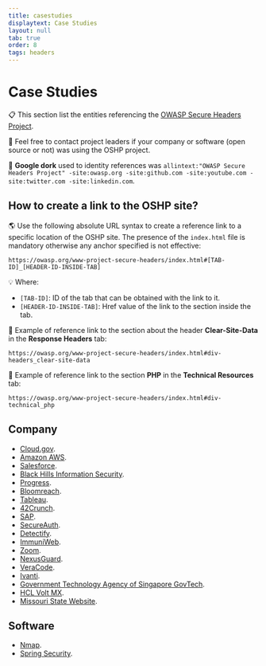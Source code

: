 ```yaml
---
title: casestudies
displaytext: Case Studies
layout: null
tab: true
order: 8
tags: headers
---
```


# Case Studies

📋 This section list the entities referencing the [OWASP Secure Headers Project](https://owasp.org/www-project-secure-headers/).

📩 Feel free to contact project leaders if your company or software (open source or not) was using the OSHP project.

🔎 **Google dork** used to identity references was `allintext:"OWASP Secure Headers Project" -site:owasp.org -site:github.com -site:youtube.com -site:twitter.com -site:linkedin.com`.

## How to create a link to the OSHP site?

🌎 Use the following absolute URL syntax to create a reference link to a specific location of the OSHP site. The presence of the `index.html` file is mandatory otherwise any anchor specified is not effective:

```text
https://owasp.org/www-project-secure-headers/index.html#[TAB-ID]_[HEADER-ID-INSIDE-TAB]
```

💡 Where:

* `[TAB-ID]`: ID of the tab that can be obtained with the link to it.
* `[HEADER-ID-INSIDE-TAB]`: Href value of the link to the section inside the tab.

👀 Example of reference link to the section about the header **Clear-Site-Data** in the **Response Headers** tab:

```text
https://owasp.org/www-project-secure-headers/index.html#div-headers_clear-site-data
```

👀 Example of reference link to the section **PHP** in the **Technical Resources** tab:

```text
https://owasp.org/www-project-secure-headers/index.html#div-technical_php
```

## Company

* [Cloud.gov](https://cloud.gov/docs/management/headers/).
* [Amazon AWS](https://docs.aws.amazon.com/whitepapers/latest/secure-content-delivery-amazon-cloudfront/improving-security-by-enabling-security-specific-headers.html).
* [Salesforce](https://help.salesforce.com/s/articleView?language=en_US&id=cc.b2c_declarative_security_via_http_headers.htm&type=5).
* [Black Hills Information Security](https://www.blackhillsinfosec.com/fixing-content-security-policies-with-cloudflare-workers/).
* [Progress](https://www.progress.com/documentation/sitefinity-cms/110/predefined-security-headers-in-http-response).
* [Bloomreach](https://documentation.bloomreach.com/14/library/concepts/security/configure-security-response-headers.html).
* [Tableau](https://help.tableau.com/current/server-linux/en-us/security_http_headers.htm).
* [42Crunch](https://docs.42crunch.com/latest/content/extras/protection_security_headers.htm).
* [SAP](https://help.sap.com/docs/SAP_UPSCALE_COMMERCE/4620dd88ff9047c89ffb7fa897207a46/30af09ca9e394505a85661fa530d1263.html).
* [SecureAuth](https://docs.secureauth.com/2104/en/identity-platform-http-security-header-best-practices.html).
* [Detectify](https://support.detectify.com/support/solutions/articles/48001048949-https-stripping).
* [ImmuniWeb](https://www.immuniweb.com/websec/about).
* [Zoom](https://developers.zoom.us/docs/zoom-apps/security/owasp/).
* [NexusGuard](https://blog.nexusguard.com/hardening-web-applications-using-secure-http-headers).
* [VeraCode](https://docs.veracode.com/r/enable-security-headers).
* [Ivanti](https://forums.ivanti.com/s/article/HTTP-Security-Headers-X-Frame-Options-X-XSS-Protection-X-Content-Type-Options).
* [Government Technology Agency of Singapore GovTech](https://info.standards.tech.gov.sg/control-catalog/as/).
* [HCL Volt MX](https://opensource.hcltechsw.com/volt-mx-docs/docs/documentation/Foundry/voltmx_Foundry_deployment_guide/Content/Hardening_Guide.html).
* [Missouri State Website](https://assets.mo.gov/samples/security/security-headers.html).

## Software

* [Nmap](https://github.com/nmap/nmap/blob/master/scripts/http-security-headers.nse).
* [Spring Security](https://docs.spring.io/spring-security/reference/features/exploits/headers.html).
